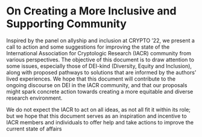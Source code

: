 # On Creating a More Inclusive and Supporting Community

Inspired by the panel on allyship and inclusion at CRYPTO ’22, we present a call to action and some suggestions for improving the state of the International Association for Cryptologic Research (IACR) community from various perspectives. The objective of this document is to draw
attention to some issues, especially those of DEI-kind (Diversity, Equity and Inclusion), along with proposed pathways to solutions that are informed by the authors’ lived experiences. We hope that this document will contribute to the ongoing discourse on DEI in the IACR community, and that
our proposals might spark concrete action towards creating a more equitable and diverse research environment.

We do not expect the IACR to act on all ideas, as not all fit it within its role; but we hope that this document serves as an inspiration and incentive to IACR members and individuals to offer help and take actions to improve the current state of affairs
